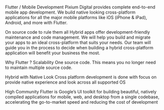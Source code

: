 

Flutter / Mobile Development
Pixium Digital provides complete end-to-end mobile app development. We build native looking cross-platform applications for all the major mobile platforms like iOS (iPhone & iPad), Android, and more with Flutter.


On source code to rule them all
Hybrid apps offer development-friendly maintenance and code management. We will help you build and migrate your apps to an ideal cross-platform that suits your needs. Our team will guide you in the process to decide when building a hybrid cross-platform application will benefit your business the most.


Why Flutter ?
Scalability
One source code. This means you no longer need to maintain multiple source code.

Hybrid with Native Look
Cross platform development is done with focus on provide native experience and look across all supported OS

High Community
Flutter is Google’s UI toolkit for building beautiful, natively compiled applications for mobile, web, and desktop from a single codebase, accelerating the go-to-market speed and reducing the cost of development